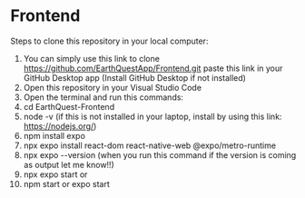 # Frontend

Steps to clone this repository in your local computer:
1. You can simply use this link to clone https://github.com/EarthQuestApp/Frontend.git paste this link in your GitHub Desktop app (Install GitHub Desktop if not installed)
2. Open this repository in your Visual Studio Code
3. Open the terminal and run this commands:
4. cd EarthQuest-Frontend
5. node -v (if this is not installed in your laptop, install by using this link: https://nodejs.org/)
6. npm install expo
7. npx expo install react-dom react-native-web @expo/metro-runtime
8. npx expo --version (when you run this command if the version is coming as output let me know!!)
9. npx expo start or
10. npm start or expo start
